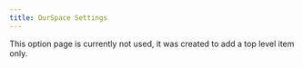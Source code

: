 ```yaml
---
title: OurSpace Settings
---
```


This option page is currently not used, it was created to add a top level item only. 